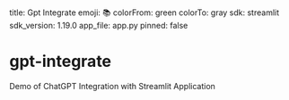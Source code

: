 
title: Gpt Integrate
emoji: 📚
colorFrom: green
colorTo: gray
sdk: streamlit
sdk_version: 1.19.0
app_file: app.py
pinned: false

# gpt-integrate
Demo of ChatGPT Integration with Streamlit Application



